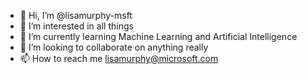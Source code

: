 - 👋 Hi, I’m @lisamurphy-msft
- 👀 I’m interested in all things
- 🌱 I’m currently learning Machine Learning and Artificial Intelligence
- 💞️ I’m looking to collaborate on anything really
- 📫 How to reach me lisamurphy@microsoft.com

<!---
lisamurphy-msft/lisamurphy-msft is a ✨ special ✨ repository because its `README.md` (this file) appears on your GitHub profile.
You can click the Preview link to take a look at your changes.
--->
